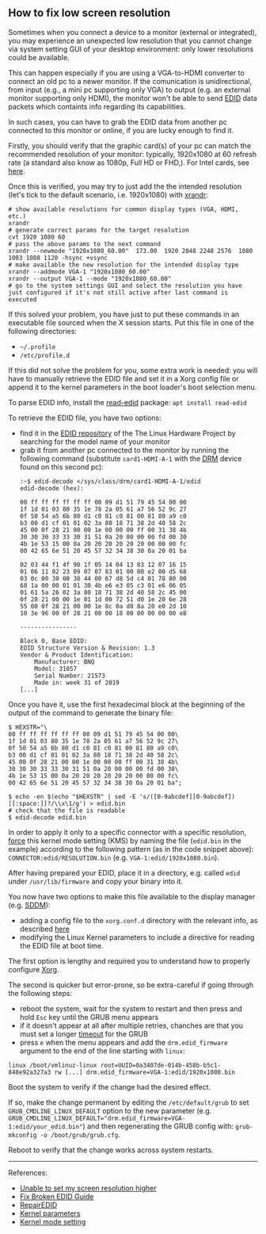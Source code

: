 ## How to fix low screen resolution

Sometimes when you connect a device to a monitor (external or integrated), you may experience an unexpected low resolution that you cannot change via system setting GUI of your desktop environment: only lower resolutions could be available. 

This can happen especially if you are using a VGA-to-HDMI converter to connect an old pc to a newer monitor. If the comunication is unidirectional, from input (e.g., a mini pc supporting only VGA) to output (e.g. an external monitor supporting only HDMI), the monitor won't be able to send [EDID](https://en.wikipedia.org/wiki/Extended_Display_Identification_Data) data packets which containts info regarding its capabilities.

In such cases, you can have to grab the EDID data from another pc connected to this monitor or online, if you are lucky enough to find it.

Firstly, you should verify that the graphic card(s) of your pc can match the recommended resolution of your monitor: typically, 1920x1080 at 60 refresh rate (a standard also know as 1080p, Full HD or FHD,). For Intel cards, see [here](https://www.intel.com/content/www/us/en/support/articles/000023781/graphics.html).

Once this is verified, you may try to just add the the intended resolution (let's tick to the default scenario, i.e. 1920x1080) with [xrandr](https://www.x.org/releases/X11R7.5/doc/man/man1/xrandr.1.html):
```
# show available resolutions for common display types (VGA, HDMI, etc.)
xrandr
# generate correct params for the target resolution
cvt 1920 1080 60
# pass the above params to the next command
xrandr --newmode "1920x1080_60.00"  173.00  1920 2048 2248 2576  1080 1083 1088 1120 -hsync +vsync
# make available the new resolution for the intended display type
xrandr --addmode VGA-1 "1920x1080_60.00"
xrandr --output VGA-1 --mode "1920x1080_60.00"
# go to the system settings GUI and select the resolution you have just configured if it's not still active after last command is executed
```

If this solved your problem, you have just to put these commands in an executable file sourced when the X session starts. Put this file in one of the following directories:
- `~/.profile`
- `/etc/profile.d`

If this did not solve the problem for you, some extra work is needed: you will have to manually retrieve the EDID file and set it in a Xorg config file or append it to the kernel parameters in the boot loader's boot selection menu.

To parse EDID info, install the [read-edid](https://manpages.ubuntu.com/manpages/jammy/man1/get-edid.1.html) package: `apt install read-edid`

To retrieve the EDID file, you have two options:
- find it in the [EDID repository](https://github.com/linuxhw/EDID) of the The Linux Hardware Project by searching for the model name of your monitor
- grab it from another pc connected to the monitor by running the following command (substitute `card1-HDMI-A-1` with the [DRM](https://en.wikipedia.org/wiki/Direct_Rendering_Manager) device found on this second pc):
    ```
    :~$ edid-decode </sys/class/drm/card1-HDMI-A-1/edid
    edid-decode (hex):

    00 ff ff ff ff ff ff 00 09 d1 51 79 45 54 00 00
    1f 1d 01 03 80 35 1e 78 2a 05 61 a7 56 52 9c 27
    0f 50 54 a5 6b 80 d1 c0 81 c0 81 00 81 80 a9 c0
    b3 00 d1 cf 01 01 02 3a 80 18 71 38 2d 40 58 2c
    45 00 0f 28 21 00 00 1e 00 00 00 ff 00 31 38 4b
    30 30 30 33 33 30 31 51 0a 20 00 00 00 fd 00 30
    4b 1e 53 15 00 0a 20 20 20 20 20 20 00 00 00 fc
    00 42 65 6e 51 20 45 57 32 34 38 30 0a 20 01 ba

    02 03 44 f1 4f 90 1f 05 14 04 13 03 12 07 16 15
    01 06 11 02 23 09 07 07 83 01 00 00 e2 00 d5 68
    03 0c 00 30 00 38 44 00 67 d8 5d c4 01 78 80 00
    68 1a 00 00 01 01 30 4b e6 e3 05 c3 01 e6 06 05
    01 61 5a 26 02 3a 80 18 71 38 2d 40 58 2c 45 00
    0f 28 21 00 00 1e 01 1d 00 72 51 d0 1e 20 6e 28
    55 00 0f 28 21 00 00 1e 8c 0a d0 8a 20 e0 2d 10
    10 3e 96 00 0f 28 21 00 00 18 00 00 00 00 00 e8

    ----------------

    Block 0, Base EDID:
    EDID Structure Version & Revision: 1.3
    Vendor & Product Identification:
        Manufacturer: BNQ
        Model: 31057
        Serial Number: 21573
        Made in: week 31 of 2019
    [...]
    ```

Once you have it, use the first hexadecimal block at the beginning of the output of the command to generate the binary file:
```
$ HEXSTR="\
00 ff ff ff ff ff ff 00 09 d1 51 79 45 54 00 00\
1f 1d 01 03 80 35 1e 78 2a 05 61 a7 56 52 9c 27\
0f 50 54 a5 6b 80 d1 c0 81 c0 81 00 81 80 a9 c0\
b3 00 d1 cf 01 01 02 3a 80 18 71 38 2d 40 58 2c\
45 00 0f 28 21 00 00 1e 00 00 00 ff 00 31 38 4b\
30 30 30 33 33 30 31 51 0a 20 00 00 00 fd 00 30\
4b 1e 53 15 00 0a 20 20 20 20 20 20 00 00 00 fc\
00 42 65 6e 51 20 45 57 32 34 38 30 0a 20 01 ba";

$ echo -en $(echo "$HEXSTR" | sed -E 's/([0-9abcdef][0-9abcdef])[[:space:]]?/\\x\1/g') > edid.bin
# check that the file is readable
$ edid-decode edid.bin
```

In order to apply it only to a specific connector with a specific resolution, [force](https://wiki.archlinux.org/title/kernel_mode_setting#Forcing_modes_and_EDID) this kernel mode setting (KMS) by naming the file (`edid.bin` in the example) according to the following pattern (as in the code snippet above): `CONNECTOR:edid/RESOLUTION.bin` (e.g. `VGA-1:edid/1920x1080.bin`).

After having prepared your EDID, place it in a directory, e.g. called `edid` under `/usr/lib/firmware` and copy your binary into it.

You now have two options to make this file available to the display manager (e.g. [SDDM](https://en.wikipedia.org/wiki/Simple_Desktop_Display_Manager)):
- adding a config file to the `xorg.conf.d` directory with the relevant info, as described [here](https://gist.github.com/hinell/0ebaad01b771a70844204f295aaf03b7#via-xorgconf)
- modifying the Linux Kernel parameters to include a directive for reading the EDID file at boot time. 

The first option is lengthy and required you to understand how to properly configure [Xorg](https://wiki.archlinux.org/title/xorg#Configuration).

The second is quicker but error-prone, so be extra-careful if going through the following steps:
- reboot the system, wait for the system to restart and then press and hold `Esc` key until the GRUB menu appears
- if it doesn't appear at all after multiple retries, chanches are that you must set a longer [timeout](https://linuxhint.com/change-grub-timeout-linux/) for the GRUB
- press `e` when the menu appears and add the `drm.edid_firmware` argument to the end of the line starting with `linux`:
```
linux /boot/vmlinuz-linux root=UUID=0a3407de-014b-458b-b5c1-848e92a327a3 rw [...] drm.edid_firmware=VGA-1:edid/1920x1080.bin
```
Boot the system to verify if the change had the desired effect.

If so, make the change permanent by editing the `/etc/default/grub` to set `GRUB_CMDLINE_LINUX_DEFAULT` option to the new parameter (e.g. `GRUB_CMDLINE_LINUX_DEFAULT="drm.edid_firmware=VGA-1:edid/your_edid.bin"`) and then regenerating the GRUB config with: `grub-mkconfig -o /boot/grub/grub.cfg`.

Reboot to verify that the change works across system restarts.

---
References:
- [Unable to set my screen resolution higher](https://askubuntu.com/questions/1075157/unable-to-set-my-screen-resolution-higher)
- [Fix Broken EDID Guide](https://gist.github.com/hinell/0ebaad01b771a70844204f295aaf03b7#via-xorgconf)
- [RepairEDID](https://wiki.debian.org/RepairEDID)
- [Kernel parameters](https://wiki.archlinux.org/title/Kernel_parameters)
- [Kernel mode setting](https://wiki.archlinux.org/title/kernel_mode_setting#Forcing_modes_and_EDID)
